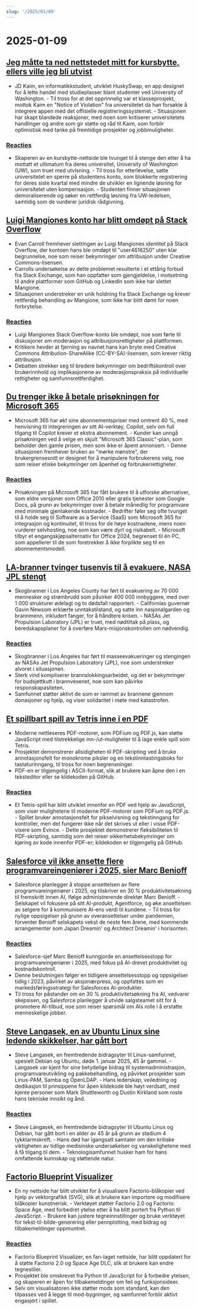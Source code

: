 ```yaml
---
slug: '/2025/01/09'
---
```


# 2025-01-09

## [Jeg måtte ta ned nettstedet mitt for kursbytte, ellers ville jeg bli utvist](https://www.linkedin.com/posts/jdkaim_github-jdkaimhuskyswap-huskyswap-project-activity-7282609173316415488-1jdb)

- JD Kaim, en informatikkstudent, utviklet HuskySwap, en app designet for å lette handel med studieplasser blant studenter ved University of Washington. - Til tross for at det opprinnelig var et klasseprosjekt, mottok Kaim en "Notice of Violation" fra universitetet da han forsøkte å integrere appen med det offisielle registreringssystemet. - Situasjonen har skapt blandede reaksjoner, med noen som kritiserer universitetets handlinger og andre som gir støtte og råd til Kaim, som forblir optimistisk med tanke på fremtidige prosjekter og jobbmuligheter.

### [Reacties](https://news.ycombinator.com/item?id=42638626)

- Skaperen av en kursbytte-nettside ble tvunget til å stenge den etter å ha mottatt et ultimatum fra deres universitet, University of Washington (UW), som truet med utvisning. - Til tross for etterlevelse, satte universitetet en sperre på studentens konto, som blokkerte registrering for deres siste kvartal med mindre de utvikler en lignende løsning for universitetet uten kompensasjon. - Studenten finner situasjonen demoraliserende og søker en rettferdig løsning fra UW-ledelsen, samtidig som de vurderer juridisk rådgivning.

## [Luigi Mangiones konto har blitt omdøpt på Stack Overflow](https://substack.evancarroll.com/p/the-erasure-of-luigi-mangione)

- Evan Carroll fremhever slettingen av Luigi Mangiones identitet på Stack Overflow, der kontoen hans ble omdøpt til "user4616250" uten klar begrunnelse, noe som reiser bekymringer om attribusjon under Creative Commons-lisensen.
- Carrolls undersøkelse av dette problemet resulterte i et ettårig forbud fra Stack Exchange, som han oppfatter som gjengjeldelse, i motsetning til andre plattformer som GitHub og LinkedIn som ikke har slettet Mangione.
- Situasjonen understreker en unik holdning fra Stack Exchange og krever rettferdig behandling av Mangione, som ikke har blitt dømt for noen forbrytelse.

### [Reacties](https://news.ycombinator.com/item?id=42642089)

- Luigi Mangiones Stack Overflow-konto ble omdøpt, noe som førte til diskusjoner om moderasjon og attribusjonsrettigheter på plattformen.
- Kritikere hevder at fjerning av navnet hans kan bryte med Creative Commons Attribution-ShareAlike (CC-BY-SA)-lisensen, som krever riktig attribusjon.
- Debatten strekker seg til bredere bekymringer om bedriftskontroll over brukerinnhold og implikasjonene av moderasjonspraksis på individuelle rettigheter og samfunnsrettferdighet.

## [Du trenger ikke å betale prisøkningen for Microsoft 365](https://www.consumer.org.nz/articles/you-don-t-have-to-pay-the-microsoft-365-price-increase)

- Microsoft 365 har økt sine abonnementspriser med omtrent 40 %, med henvisning til integreringen av sitt AI-verktøy, Copilot, selv om full tilgang til Copilot krever et ekstra abonnement. - Kunder kan unngå prisøkningen ved å velge en skjult "Microsoft 365 Classic"-plan, som beholder den gamle prisen, men som ikke er åpent annonsert. - Denne situasjonen fremhever bruken av "mørke mønstre", der brukergrensesnitt er designet for å manipulere forbrukerens valg, noe som reiser etiske bekymringer om åpenhet og forbrukerrettigheter.

### [Reacties](https://news.ycombinator.com/item?id=42640180)

- Prisøkningen på Microsoft 365 har fått brukere til å utforske alternativer, som eldre versjoner som Office 2010 eller gratis tjenester som Google Docs, på grunn av bekymringer over å betale månedlig for programvare med minimale gjentakende kostnader. - Bedrifter føler seg ofte tvunget til å holde seg til Software as a Service (SaaS) som Microsoft 365 for integrasjon og kontinuitet, til tross for de høye kostnadene, mens noen vurderer selvhosting, noe som kan være dyrt og risikabelt. - Microsoft tilbyr et engangskjøpsalternativ for Office 2024, begrenset til én PC, som appellerer til de som foretrekker å ikke forplikte seg til en abonnementsmodell.

## [LA-branner tvinger tusenvis til å evakuere, NASA JPL stengt](https://www.theregister.com/2025/01/08/los_angeles_fires_jpl/)

- Skogbranner i Los Angeles County har ført til evakuering av 70 000 mennesker og strømbrudd som påvirker 400 000 innbyggere, med over 1 000 strukturer ødelagt og to dødsfall rapportert. - Californias guvernør Gavin Newsom erklærte unntakstilstand, og satte inn nasjonalgarden og brannmenn, inkludert fanger, for å håndtere krisen. - NASAs Jet Propulsion Laboratory (JPL) er truet, med nødtiltak på plass, og beredskapsplaner for å overføre Mars-misjonskontrollen om nødvendig.

### [Reacties](https://news.ycombinator.com/item?id=42638735)

- Skogbranner i Los Angeles har ført til masseevakueringer og stengingen av NASAs Jet Propulsion Laboratory (JPL), noe som understreker alvoret i situasjonen.
- Sterk vind kompliserer brannslokkingsarbeidet, og det er bekymringer for budsjettkutt i brannvesenet, noe som kan påvirke responskapasiteten.
- Samfunnet støtter aktivt de som er rammet av brannene gjennom donasjoner og hjelp, og viser solidaritet i møte med katastrofen.

## [Et spillbart spill av Tetris inne i en PDF](https://th0mas.nl/downloads/pdftris.pdf)

- Moderne nettleseres PDF-motorer, som PDFium og PDF.js, kan støtte JavaScript med tilstrekkelige inn-/ut-muligheter til å lage enkle spill som Tetris.
- Prosjektet demonstrerer allsidigheten til PDF-skripting ved å bruke annotasjonsfelt for monokrome piksler og en tekstinntastingsboks for tastaturinngang, til tross for noen begrensninger.
- PDF-en er tilgjengelig i ASCII-format, slik at brukere kan åpne den i en teksteditor eller se kildekoden på GitHub.

### [Reacties](https://news.ycombinator.com/item?id=42645218)

- Et Tetris-spill har blitt utviklet innenfor en PDF ved hjelp av JavaScript, som viser mulighetene til moderne PDF-motorer som PDFium og PDF.js. - Spillet bruker annotasjonsfelt for pikselvisning og tekstinngang for kontroller, men det fungerer ikke når det skrives ut eller i visse PDF-visere som Evince. - Dette prosjektet demonstrerer fleksibiliteten til PDF-skripting, samtidig som det reiser sikkerhetsbekymringer om kjøring av kode innenfor PDF-er; kildekoden er tilgjengelig på GitHub.

## [Salesforce vil ikke ansette flere programvareingeniører i 2025, sier Marc Benioff](https://www.salesforceben.com/salesforce-will-hire-no-more-software-engineers-in-2025-says-marc-benioff/)

- Salesforce planlegger å stoppe ansettelsen av flere programvareingeniører i 2025, og tilskriver en 30 % produktivitetsøkning til fremskritt innen AI, ifølge administrerende direktør Marc Benioff. - Selskapet vil fokusere på sitt AI-produkt, Agentforce, og øke ansettelsen av selgere for å kommunisere AI-ens verdi til kundene. - Til tross for nylige oppsigelser på grunn av overansettelser under pandemien, forventer Benioff selskapets vekst de neste fem årene, med kommende arrangementer som Japan Dreamin' og Architect Dreamin' i horisonten.

### [Reacties](https://news.ycombinator.com/item?id=42639417)

- Salesforce-sjef Marc Benioff kunngjorde en ansettelsesstopp for programvareingeniører i 2025, med fokus på AI-drevet produktivitet og kostnadskontroll.
- Denne beslutningen følger en tidligere ansettelsesstopp og oppsigelser tidlig i 2023, påvirket av aksjonærpress, og oppfattes som en markedsføringsstrategi for Salesforces AI-produkter.
- Til tross for påstander om en 30 % produktivitetsøkning fra AI, vedvarer skepsisen, og Salesforce planlegger å utvide salgsteamet sitt for å promotere AI-tilbud, noe som reiser spørsmål om AIs rolle i å erstatte menneskelige jobber.

## [Steve Langasek, en av Ubuntu Linux sine ledende skikkelser, har gått bort](https://thenewstack.io/steve-langasek-one-of-ubuntu-linuxs-leading-lights-has-died/)

- Steve Langasek, en fremtredende bidragsyter til Linux-samfunnet, spesielt Debian og Ubuntu, døde 1. januar 2025, 45 år gammel. - Langasek var kjent for sine betydelige bidrag til systemadministrasjon, programvareutvikling og pakkebehandling, og påvirket prosjekter som Linux-PAM, Samba og OpenLDAP. - Hans lederskap, veiledning og dedikasjon til prinsippene for åpen kildekode ble høyt verdsatt, med kjente personer som Mark Shuttleworth og Dustin Kirkland som roste hans tekniske innsikt og ånd.

### [Reacties](https://news.ycombinator.com/item?id=42639563)

- Steve Langasek, en fremtredende bidragsyter til Ubuntu Linux og Debian, har gått bort i en alder av 45 år på grunn av stadium 4 tykktarmskreft. - Hans død har igangsatt samtaler om den kritiske viktigheten av tidlige medisinske undersøkelser og vanskelighetene med å få tilgang til dem. - Teknologisamfunnet husker ham for hans omfattende kunnskap og støttende natur.

## [Factorio Blueprint Visualizer](https://github.com/piebro/factorio-blueprint-visualizer)

- En ny nettside har blitt utviklet for å visualisere Factorio-blåkopier ved hjelp av vektorgrafikk (SVG), slik at brukere kan importere og modifisere blåkopier kunstnerisk. - Verktøyet støtter Factorio 2.0 og Factorio: Space Age, med forbedret ytelse etter å ha blitt portert fra Python til JavaScript. - Brukere kan justere tegneinnstillinger og bruke verktøyet for tekst-til-bilde-generering eller pennplotting, med bidrag og tilbakemeldinger oppmuntret.

### [Reacties](https://news.ycombinator.com/item?id=42644168)

- Factorio Blueprint Visualizer, en fan-laget nettside, har blitt oppdatert for å støtte Factorio 2.0 og Space Age DLC, slik at brukere kan endre tegnestiler.
- Prosjektet ble omskrevet fra Python til JavaScript for å forbedre ytelsen, og skaperen er åpen for tilbakemeldinger om feil og funksjonsideer.
- Selv om visualisatoren ikke støtter mods som standard, kan den tilpasses ved å legge til mod-bygninger, og samfunnet forblir aktivt engasjert i spillet.

<head>
  <meta property="og:title" content="Jeg måtte ta ned nettstedet mitt for kursbytte, ellers ville jeg bli utvist" />
  <meta property="og:type" content="website" />
  <meta property="og:image" content="https://og.cho.sh/api/og/?title=Jeg%20m%C3%A5tte%20ta%20ned%20nettstedet%20mitt%20for%20kursbytte%2C%20ellers%20ville%20jeg%20bli%20utvist&subheading=donderdag%209%20januari%202025%3A%20Samenvatting%20Hacker%20News" />
</head>
